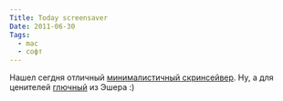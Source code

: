```yaml
---
Title: Today screensaver
Date: 2011-06-30
Tags: 
  - mac
  - софт
---
```


<div class="text">Нашел сегдня отличный <a href="http://www.gingerbeardman.com/today/">минималистичный скринсейвер</a>. Ну, а для ценителей <a href="http://wakaba.c3.cx/s/lotsablankers/lotsaescher.html">глючный</a> из Эшера :)</div>